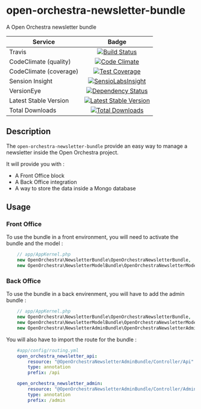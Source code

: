 # open-orchestra-newsletter-bundle

A Open Orchestra newsletter bundle

| Service       | Badge         |
| ------------- |:-------------:|
| Travis        | [![Build Status](https://travis-ci.org/open-orchestra/open-orchestra-newsletter-bundle.svg?branch=master)](https://travis-ci.org/open-orchestra/open-orchestra-newsletter-bundle) |
| CodeClimate (quality) | [![Code Climate](https://codeclimate.com/github/open-orchestra/open-orchestra-newsletter-bundle/badges/gpa.svg)](https://codeclimate.com/github/open-orchestra/open-orchestra-newsletter-bundle) |
| CodeClimate (coverage) | [![Test Coverage](https://codeclimate.com/github/open-orchestra/open-orchestra-newsletter-bundle/badges/coverage.svg)](https://codeclimate.com/github/open-orchestra/open-orchestra-newsletter-bundle/coverage) |
| Sension Insight | [![SensioLabsInsight](https://insight.sensiolabs.com/projects/539b9cae-9f32-4f08-bf60-463b7223888d/big.png)](https://insight.sensiolabs.com/projects/539b9cae-9f32-4f08-bf60-463b7223888d) |
| VersionEye | [![Dependency Status](https://www.versioneye.com/user/projects/55dae2728d9c4b001b00039d/badge.svg?style=flat)](https://www.versioneye.com/user/projects/55dae2728d9c4b001b00039d) |
| Latest Stable Version | [![Latest Stable Version](https://poser.pugx.org/open-orchestra/open-orchestra-newsletter-bundle/v/stable)](https://packagist.org/packages/open-orchestra/open-orchestra-newsletter-bundle) |
| Total Downloads | [![Total Downloads](https://poser.pugx.org/open-orchestra/open-orchestra-newsletter-bundle/downloads)](https://packagist.org/packages/open-orchestra/open-orchestra-newsletter-bundle) |

## Description

The `open-orchestra-newsletter-bundle` provide an easy way to manage a newsletter inside the Open Orchestra project.

It will provide you with :

 - A Front Office block
 - A Back Office integration
 - A way to store the data inside a Mongo database

## Usage

### Front Office

To use the bundle in a front environment, you will need to activate the bundle and the model :

```php
    // app/AppKernel.php
    new OpenOrchestra\NewsletterBundle\OpenOrchestraNewsletterBundle,
    new OpenOrchestra\NewsletterModelBundle\OpenOrchestraNewsletterModelBundle,
```

### Back Office

To use the bundle in a back envirenment, you will have to add the admin bundle :

```php
    // app/AppKernel.php
    new OpenOrchestra\NewsletterBundle\OpenOrchestraNewsletterBundle,
    new OpenOrchestra\NewsletterModelBundle\OpenOrchestraNewsletterModelBundle,
    new OpenOrchestra\NewsletterAdminBundle\OpenOrchestraNewsletterAdminBundle,
```

You will also have to import the route for the bundle :

```yaml
    #app/config/routing.yml
    open_orchestra_newsletter_api:
        resource: "@OpenOrchestraNewsletterAdminBundle/Controller/Api"
        type: annotation
        prefix: /api

    open_orchestra_newsletter_admin:
        resource: "@OpenOrchestraNewsletterAdminBundle/Controller/Admin"
        type: annotation
        prefix: /admin
```
